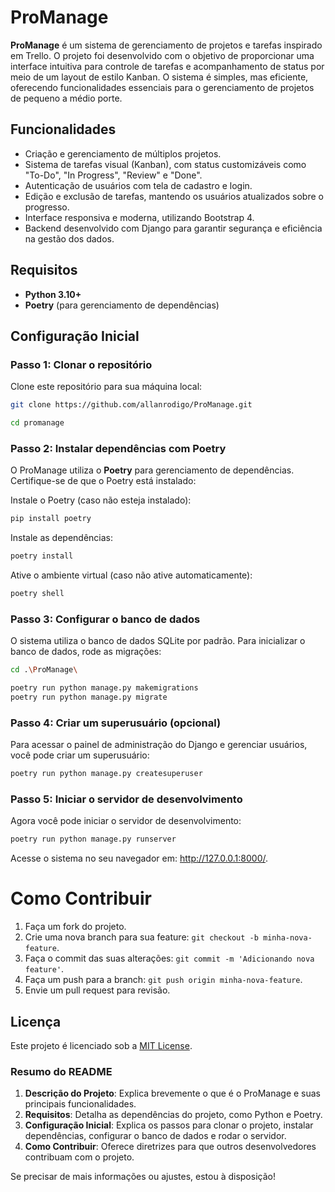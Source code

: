 # ProManage

**ProManage** é um sistema de gerenciamento de projetos e tarefas inspirado em Trello. O projeto foi desenvolvido com o objetivo de proporcionar uma interface intuitiva para controle de tarefas e acompanhamento de status por meio de um layout de estilo Kanban. O sistema é simples, mas eficiente, oferecendo funcionalidades essenciais para o gerenciamento de projetos de pequeno a médio porte.

## Funcionalidades
- Criação e gerenciamento de múltiplos projetos.
- Sistema de tarefas visual (Kanban), com status customizáveis como "To-Do", "In Progress", "Review" e "Done".
- Autenticação de usuários com tela de cadastro e login.
- Edição e exclusão de tarefas, mantendo os usuários atualizados sobre o progresso.
- Interface responsiva e moderna, utilizando Bootstrap 4.
- Backend desenvolvido com Django para garantir segurança e eficiência na gestão dos dados.

## Requisitos

- **Python 3.10+**
- **Poetry** (para gerenciamento de dependências)

## Configuração Inicial

### Passo 1: Clonar o repositório

Clone este repositório para sua máquina local:

```bash
git clone https://github.com/allanrodigo/ProManage.git

cd promanage
```

### Passo 2: Instalar dependências com Poetry
O ProManage utiliza o **Poetry** para gerenciamento de dependências. Certifique-se de que o Poetry está instalado:

Instale o Poetry (caso não esteja instalado):
```bash
pip install poetry
```

Instale as dependências:
```bash
poetry install
```

Ative o ambiente virtual (caso não ative automaticamente):
```bash
poetry shell
```

### Passo 3: Configurar o banco de dados

O sistema utiliza o banco de dados SQLite por padrão. Para inicializar o banco de dados, rode as migrações:

```bash
cd .\ProManage\
```

```bash
poetry run python manage.py makemigrations
poetry run python manage.py migrate
```
### Passo 4: Criar um superusuário (opcional)
Para acessar o painel de administração do Django e gerenciar usuários, você pode criar um superusuário:

```bash
poetry run python manage.py createsuperuser
```

### Passo 5: Iniciar o servidor de desenvolvimento

Agora você pode iniciar o servidor de desenvolvimento:

```bash
poetry run python manage.py runserver
```

Acesse o sistema no seu navegador em: http://127.0.0.1:8000/.


# Como Contribuir
1. Faça um fork do projeto.
2. Crie uma nova branch para sua feature: `git checkout -b minha-nova-feature`.
3. Faça o commit das suas alterações: `git commit -m 'Adicionando nova feature'`.
4. Faça um push para a branch: `git push origin minha-nova-feature`.
5. Envie um pull request para revisão.

## Licença

Este projeto é licenciado sob a [MIT License](LICENSE).


### Resumo do README

1. **Descrição do Projeto**: Explica brevemente o que é o ProManage e suas principais funcionalidades.
2. **Requisitos**: Detalha as dependências do projeto, como Python e Poetry.
3. **Configuração Inicial**: Explica os passos para clonar o projeto, instalar dependências, configurar o banco de dados e rodar o servidor.
4. **Como Contribuir**: Oferece diretrizes para que outros desenvolvedores contribuam com o projeto.

Se precisar de mais informações ou ajustes, estou à disposição!
